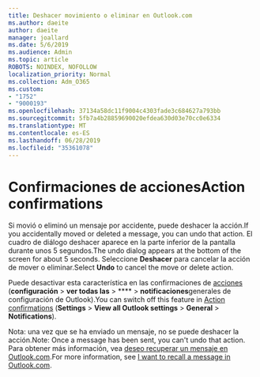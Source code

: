 ```yaml
---
title: Deshacer movimiento o eliminar en Outlook.com
ms.author: daeite
author: daeite
manager: joallard
ms.date: 5/6/2019
ms.audience: Admin
ms.topic: article
ROBOTS: NOINDEX, NOFOLLOW
localization_priority: Normal
ms.collection: Adm_O365
ms.custom:
- "1752"
- "9000193"
ms.openlocfilehash: 37134a58dc11f9004c4303fade3c684627a793bb
ms.sourcegitcommit: 5fb7a4b28859690020efdea630d03e70cc0e6334
ms.translationtype: MT
ms.contentlocale: es-ES
ms.lasthandoff: 06/28/2019
ms.locfileid: "35361078"
---
```

# <a name="action-confirmations"></a><span data-ttu-id="37293-102">Confirmaciones de acciones</span><span class="sxs-lookup"><span data-stu-id="37293-102">Action confirmations</span></span>

<span data-ttu-id="37293-103">Si movió o eliminó un mensaje por accidente, puede deshacer la acción.</span><span class="sxs-lookup"><span data-stu-id="37293-103">If you accidentally moved or deleted a message, you can undo that action.</span></span> <span data-ttu-id="37293-104">El cuadro de diálogo deshacer aparece en la parte inferior de la pantalla durante unos 5 segundos.</span><span class="sxs-lookup"><span data-stu-id="37293-104">The undo dialog appears at the bottom of the screen for about 5 seconds.</span></span> <span data-ttu-id="37293-105">Seleccione **Deshacer** para cancelar la acción de mover o eliminar.</span><span class="sxs-lookup"><span data-stu-id="37293-105">Select **Undo** to cancel the move or delete action.</span></span>

<span data-ttu-id="37293-106">Puede desactivar esta característica en las confirmaciones de [acciones](https://outlook.live.com/mail/options/general/notifications) (**configuración** > **ver todas las** > \*\*\*\* > **notificaciones**generales de configuración de Outlook).</span><span class="sxs-lookup"><span data-stu-id="37293-106">You can switch off this feature in [Action confirmations](https://outlook.live.com/mail/options/general/notifications) (**Settings** > **View all Outlook settings** > **General** > **Notifications**).</span></span>

<span data-ttu-id="37293-107">Nota: una vez que se ha enviado un mensaje, no se puede deshacer la acción.</span><span class="sxs-lookup"><span data-stu-id="37293-107">Note: Once a message has been sent, you can't undo that action.</span></span> <span data-ttu-id="37293-108">Para obtener más información, vea [deseo recuperar un mensaje en Outlook.com](https://support.office.com/article/c069ddde-5282-4085-8f4c-d7b133324f8a).</span><span class="sxs-lookup"><span data-stu-id="37293-108">For more information, see [I want to recall a message in Outlook.com](https://support.office.com/article/c069ddde-5282-4085-8f4c-d7b133324f8a).</span></span>